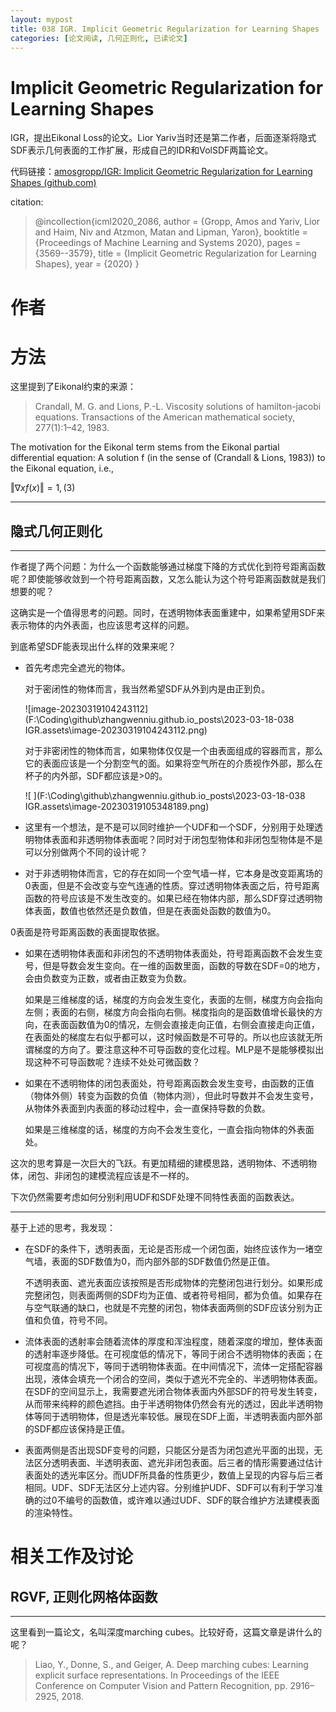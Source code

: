 ```yaml
---
layout: mypost
title: 038 IGR. Implicit Geometric Regularization for Learning Shapes
categories: [论文阅读, 几何正则化, 已读论文]
---
```


# Implicit Geometric Regularization for Learning Shapes

IGR，提出Eikonal Loss的论文。Lior Yariv当时还是第二作者，后面逐渐将隐式SDF表示几何表面的工作扩展，形成自己的IDR和VolSDF两篇论文。

代码链接：[amosgropp/IGR: Implicit Geometric Regularization for Learning Shapes (github.com)](https://github.com/amosgropp/IGR)

citation:

> @incollection{icml2020_2086,
>  author = {Gropp, Amos and Yariv, Lior and Haim, Niv and Atzmon, Matan and Lipman, Yaron},
>  booktitle = {Proceedings of Machine Learning and Systems 2020},
>  pages = {3569--3579},
>  title = {Implicit Geometric Regularization for Learning Shapes},
>  year = {2020}
> }

# 作者

# 方法

这里提到了Eikonal约束的来源：

> Crandall, M. G. and Lions, P.-L. Viscosity solutions of hamilton-jacobi  equations. Transactions of the American mathematical society,  277(1):1–42, 1983.

The motivation for the Eikonal term stems from the Eikonal partial differential equation: A solution f (in the sense of (Crandall & Lions, 1983)) to the Eikonal equation, i.e., 

$‖∇xf (x)‖ = 1, (3)$

---

## 隐式几何正则化

---

作者提了两个问题：为什么一个函数能够通过梯度下降的方式优化到符号距离函数呢？即使能够收敛到一个符号距离函数，又怎么能认为这个符号距离函数就是我们想要的呢？

这确实是一个值得思考的问题。同时，在透明物体表面重建中，如果希望用SDF来表示物体的内外表面，也应该思考这样的问题。

到底希望SDF能表现出什么样的效果来呢？

- 首先考虑完全遮光的物体。

  对于密闭性的物体而言，我当然希望SDF从外到内是由正到负。

  ![image-20230319104243112](F:\Coding\github\zhangwenniu.github.io\_posts\2023-03-18-038 IGR.assets\image-20230319104243112.png)

  对于非密闭性的物体而言，如果物体仅仅是一个由表面组成的容器而言，那么它的表面应该是一个分割空气的面。如果将空气所在的介质视作外部，那么在杯子的内外部，SDF都应该是>0的。

  ![	](F:\Coding\github\zhangwenniu.github.io\_posts\2023-03-18-038 IGR.assets\image-20230319105348189.png)

- 这里有一个想法，是不是可以同时维护一个UDF和一个SDF，分别用于处理透明物体表面和非透明物体表面呢？同时对于闭包型物体和非闭包型物体是不是可以分别做两个不同的设计呢？

- 对于非透明物体而言，它的存在如同一个空气墙一样，它本身是改变距离场的0表面，但是不会改变与空气连通的性质。穿过透明物体表面之后，符号距离函数的符号应该是不发生改变的。如果已经在物体内部，那么SDF穿过透明物体表面，数值也依然还是负数值，但是在表面处函数的数值为0。



0表面是符号距离函数的表面提取依据。

- 如果在透明物体表面和非闭包的不透明物体表面处，符号距离函数不会发生变号，但是导数会发生变向。在一维的函数里面，函数的导数在SDF=0的地方，会由负数变为正数，或者由正数变为负数。

  如果是三维梯度的话，梯度的方向会发生变化，表面的左侧，梯度方向会指向左侧；表面的右侧，梯度方向会指向右侧。梯度指向的是函数值增长最快的方向，在表面函数值为0的情况，左侧会直接走向正值，右侧会直接走向正值，在表面处的梯度左右似乎都可以，这时候函数是不可导的。所以也应该就无所谓梯度的方向了。要注意这种不可导函数的变化过程。MLP是不是能够模拟出现这种不可导函数呢？连续不处处可微函数？

- 如果在不透明物体的闭包表面处，符号距离函数会发生变号，由函数的正值（物体外侧）转变为函数的负值（物体内测），但此时导数并不会发生变号，从物体外表面到内表面的移动过程中，会一直保持导数的负数。

  如果是三维梯度的话，梯度的方向不会发生变化，一直会指向物体的外表面处。



这次的思考算是一次巨大的飞跃。有更加精细的建模思路，透明物体、不透明物体，闭包、非闭包的建模流程应该是不一样的。

下次仍然需要考虑如何分别利用UDF和SDF处理不同特性表面的函数表达。



---

基于上述的思考，我发现：

- 在SDF的条件下，透明表面，无论是否形成一个闭包面，始终应该作为一堵空气墙，表面的SDF数值为0，而内部外部的SDF数值仍然是正值。

  不透明表面、遮光表面应该按照是否形成物体的完整闭包进行划分。如果形成完整闭包，则表面两侧的SDF均为正值、或者符号相同，都为负值。如果存在与空气联通的缺口，也就是不完整的闭包，物体表面两侧的SDF应该分别为正值和负值，符号不同。

- 流体表面的透射率会随着流体的厚度和浑浊程度，随着深度的增加，整体表面的透射率逐步降低。在可视度低的情况下，等同于闭合不透明物体的表面；在可视度高的情况下，等同于透明物体表面。在中间情况下，流体一定搭配容器出现，液体会填充一个闭合的空间，类似于遮光不完全的、半透明物体表面。在SDF的空间显示上，我需要遮光闭合物体表面内外部SDF的符号发生转变，从而带来纯粹的颜色遮挡。由于半透明物体仍然会有光的透过，因此半透明物体等同于透明物体，但是透光率较低。展现在SDF上面，半透明表面内部外部的SDF都应该保持是正值。

- 表面两侧是否出现SDF变号的问题，只能区分是否为闭包遮光平面的出现，无法区分透明表面、半透明表面、遮光非闭包表面。后三者的情形需要通过估计表面处的透光率区分。而UDF所具备的性质更少，数值上呈现的内容与后三者相同。UDF、SDF无法区分上述内容。分别维护UDF、SDF可以有利于学习准确的过0不编号的函数值，或许难以通过UDF、SDF的联合维护方法建模表面的渲染特性。

# 相关工作及讨论

## RGVF, 正则化网格体函数

---

这里看到一篇论文，名叫深度marching cubes。比较好奇，这篇文章是讲什么的呢？

>  Liao, Y., Donne, S., and Geiger, A. Deep marching cubes: Learning explicit surface representations. In Proceedings of the IEEE Conference on Computer Vision and Pattern Recognition, pp. 2916–2925, 2018.

